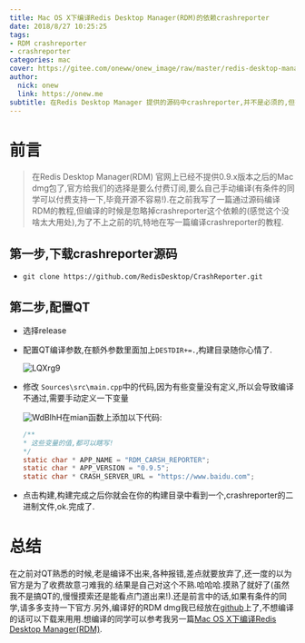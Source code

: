 ```yaml
---
title: Mac OS X下编译Redis Desktop Manager(RDM)的依赖crashreporter
date: 2018/8/27 10:25:25
tags:
- RDM crashreporter
- crashreporter
categories: mac
cover: https://gitee.com/oneww/onew_image/raw/master/redis-desktop-manager-cover.jpg
author: 
  nick: onew
  link: https://onew.me
subtitle: 在Redis Desktop Manager 提供的源码中crashreporter,并不是必须的,但有些同学想编译这个东西,那我就写边博客记录记录啦..
---
```




# 前言

> 在Redis Desktop Manager(RDM) 官网上已经不提供0.9.x版本之后的Mac dmg包了,官方给我们的选择是要么付费订阅,要么自己手动编译(有条件的同学可以付费支持一下,毕竟开源不容易!).在之前我写了一篇通过源码编译RDM的教程,但编译的时候是忽略掉crashreporter这个依赖的(感觉这个没啥太大用处),为了不上之前的坑,特地在写一篇编译crashreporter的教程.



## 第一步,下载crashreporter源码

- `git clone https://github.com/RedisDesktop/CrashReporter.git`



## 第二步,配置QT

- 选择release

- 配置QT编译参数,在额外参数里面加上`DESTDIR+=.`,构建目录随你心情了.

  ![LQXrg9](https://itinfo.oss-cn-hongkong.aliyuncs.com/img/LQXrg9.jpg)

- 修改 `Sources\src\main.cpp`中的代码,因为有些变量没有定义,所以会导致编译不通过,需要手动定义一下变量

  ![WdBlhH](https://itinfo.oss-cn-hongkong.aliyuncs.com/img/WdBlhH.jpg)在mian函数上添加以下代码:

  ```c
  /**
  * 这些变量的值,都可以瞎写!
  */
  static char * APP_NAME = "RDM_CARSH_REPORTER";
  static char * APP_VERSION = "0.9.5";
  static char * CRASH_SERVER_URL = "https://www.baidu.com";
  ```

- 点击构建,构建完成之后你就会在你的构建目录中看到一个,crashreporter的二进制文件,ok.完成了.



# 总结

在之前对QT熟悉的时候,老是编译不出来,各种报错,差点就要放弃了,还一度的以为官方是为了收费故意刁难我的.结果是自己对这个不熟.哈哈哈.摸熟了就好了(虽然我不是搞QT的,慢慢摸索还是能看点门道出来!).还是前言中的话,如果有条件的同学,请多多支持一下官方.另外,编译好的RDM dmg我已经放在[github](https://github.com/onewe/RedisDesktopManager-Mac)上了,不想编译的话可以下载来用用.想编译的同学可以参考我另一篇[Mac OS X下编译Redis Desktop Manager(RDM)](https://onew.me/2018/03/29/mac-compile-RDM/).
